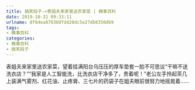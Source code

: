 ```yaml
---
title: 搞笑段子->表姐夫来家里送农家菜 | 糗事百科
date: 2019-10-31 09:33:11
urlname: 0f84ea870360fdd20dc5e27db8350d69
tags: 
- 糗事百科
categories:
- 糗事百科
- 搞笑段子
---
```

表姐夫来家里送农家菜，望着挂满阳台乌压压的厚车垫套一脸不可思议“干嘛不送洗衣店？”“我家是人工智能洗，比洗衣店干净多了，贵着呢！”老公左手拎起茶几上装满气雾剂、红花油、止疼膏、三七片的药袋子在姐夫眼前很努力地摇晃着……


